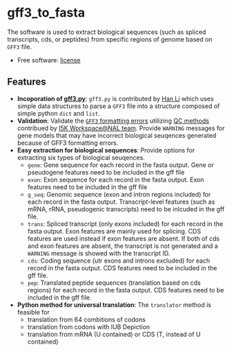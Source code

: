 # gff3_to_fasta
The software is used to extract biological sequences (such as spliced transcripts, cds, or peptides) from specific regions of genome based on `GFF3` file.
* Free software: [license](https://github.com/NAL-i5K/I5KNAL_OGS/blob/I5KNAL_OGS/LICENCE.md)

## Features
* **Incoporation of [gff3.py](https://github.com/hotdogee/gff3-py)**: `gff3.py` is contributed by [Han Li](https://github.com/hotdogee) which uses simple data structures to parse a `GFF3` file into a structure composed of simple python `dict` and `list`.
* **Validation**: Validate the [`GFF3` formatting errors](https://github.com/NAL-i5K/I5KNAL_OGS/wiki/QC-phase) utilizing [QC methods](https://github.com/NAL-i5K/I5KNAL_OGS/blob/I5KNAL_OGS/bin/gff-QC.py) contribued by [I5K Workspace@NAL team](https://i5k.nal.usda.gov/). Provide `WARNING` messages for gene models that may have incorrect biological seuqences generated because of GFF3 formatting errors.
* **Easy extraction for biological sequences**: Provide options for extracting six types of biological seuqences.
    - `gene`: Gene sequence for each record in the fasta output. Gene or pseudogene features need to be included in the gff file
    - `exon`: Exon sequence for each record in the fasta output. Exon features need to be included in the gff file
    - `g_seq`: Genomic sequence (exon and intron regions included) for each record in the fasta output. Transcript-level features (such as mRNA, rRNA, pseudogenic transcripts) need to be inlcuded in the gff file.
    - `trans`: Spliced transcript (only exons included) for each record in the fasta output. Exon features are mainly used for splicing. CDS features are used instead if exon features are absent. If both of cds and exon features are absent, the transcript is not generated and a `WARNING` message is showed with the transcript ID.
    - `cds`: Coding sequence (utr exons and introns excluded) for each record in the fasta output. CDS features need to be included in the gff file.
    - `pep`: Translated peptide sequences (translation based on cds regions) for each record in the fasta output. CDS features need to be included in the gff file.
* **Python method for universal translation**: The `translator` method is feasible for 
    - translation from 64 combitions of codons
    - translation from codons with IUB Depiction
    - translation from mRNA (U contained) or CDS (T, instead of U contained)
